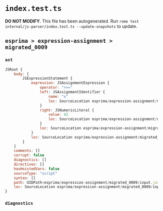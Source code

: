 # `index.test.ts`

**DO NOT MODIFY**. This file has been autogenerated. Run `rome test internal/js-parser/index.test.ts --update-snapshots` to update.

## `esprima > expression-assignment > migrated_0009`

### `ast`

```javascript
JSRoot {
	body: [
		JSExpressionStatement {
			expression: JSAssignmentExpression {
				operator: ">>="
				left: JSAssignmentIdentifier {
					name: "x"
					loc: SourceLocation esprima/expression-assignment/migrated_0009/input.js 1:0-1:1 (x)
				}
				right: JSNumericLiteral {
					value: 42
					loc: SourceLocation esprima/expression-assignment/migrated_0009/input.js 1:6-1:8
				}
				loc: SourceLocation esprima/expression-assignment/migrated_0009/input.js 1:0-1:8
			}
			loc: SourceLocation esprima/expression-assignment/migrated_0009/input.js 1:0-1:8
		}
	]
	comments: []
	corrupt: false
	diagnostics: []
	directives: []
	hasHoistedVars: false
	sourceType: "script"
	syntax: []
	path: UIDPath<esprima/expression-assignment/migrated_0009/input.js>
	loc: SourceLocation esprima/expression-assignment/migrated_0009/input.js 1:0-2:0
}
```

### `diagnostics`

```

```
